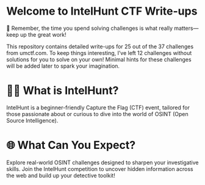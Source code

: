 # Welcome to IntelHunt CTF Write-ups

💪 Remember, the time you spend solving challenges is what really matters—keep up the great work!

This repository contains detailed write-ups for 25 out of the 37 challenges from umctf.com. To keep things interesting, I’ve left 12 challenges without solutions for you to solve on your own! Minimal hints for these challenges will be added later to spark your imagination.

# 🕵️‍♀️ What is IntelHunt?

IntelHunt is a beginner-friendly Capture the Flag (CTF) event, tailored for those passionate about or curious to dive into the world of OSINT (Open Source Intelligence).

# 🌐 What Can You Expect?

Explore real-world OSINT challenges designed to sharpen your investigative skills. Join the IntelHunt competition to uncover hidden information across the web and build up your detective toolkit!
